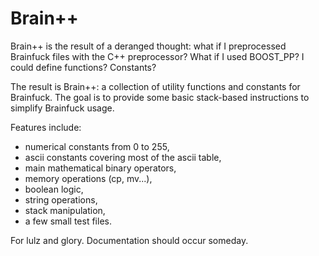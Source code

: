 Brain++
=======

Brain++ is the result of a deranged thought: what if I preprocessed Brainfuck files with the C++ preprocessor? What if I used BOOST_PP? I could define functions? Constants?

The result is Brain++: a collection of utility functions and constants for Brainfuck. The goal is to provide some basic stack-based instructions to simplify Brainfuck usage.

Features include:
  * numerical constants from 0 to 255,
  * ascii constants covering most of the ascii table,
  * main mathematical binary operators,
  * memory operations (cp, mv...),
  * boolean logic,
  * string operations,
  * stack manipulation,
  * a few small test files.

For lulz and glory.
Documentation should occur someday.

